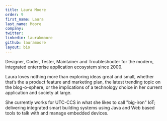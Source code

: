 ```yaml
---
title: Laura Moore
order: 9
first_name: Laura
last_name: Moore
company:
twitter:
linkedin: laurakmoore
github: lauramoore
layout: bio
---
```

Designer, Coder, Tester, Maintainer and Troubleshooter for the modern, integrated enterprise application ecosystem since 2000.

Laura loves nothing more than exploring ideas great and small, whether that’s the a product feature and marketing plan, the latest trending topic on the blog-o-sphere, or the implications of a technology choice in her current application and society at large.

She currently works for UTC-CCS in what she likes to call "big-iron" IoT; delivering integrated smart building systems using Java and Web based tools to talk with and manage embedded devices.

